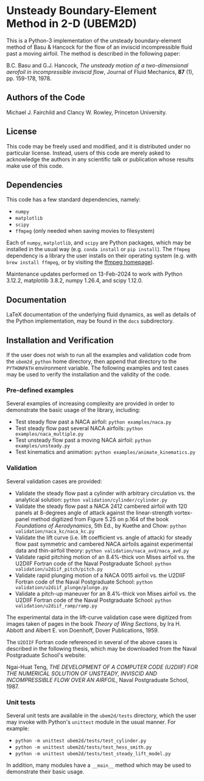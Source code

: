# Unsteady Boundary-Element Method in 2-D (UBEM2D)
This is a Python-3 implementation of the unsteady boundary-element method of Basu & Hancock for the flow of an inviscid incompressible fluid past a moving airfoil.  The method is described in the following paper:

B.C. Basu and G.J. Hancock, _The unsteady motion of a two-dimensional aerofoil in incompressible inviscid flow_, Journal of Fluid Mechanics, **87** (1), pp. 159-178, 1978.

## Authors of the Code
Michael J. Fairchild and Clancy W. Rowley, Princeton University.

## License
This code may be freely used and modified, and it is distributed under no particular license.  Instead, users of this code are merely asked to acknowledge the authors in any scientific talk or publication whose results make use of this code.

## Dependencies
This code has a few standard dependencies, namely: 

* `numpy`
* `matplotlib`
* `scipy`
* `ffmpeg` (only needed when saving movies to filesystem)

Each of `numpy`, `matplotlib`, and `scipy` are Python packages, which may be installed in the usual way (e.g. `conda install` or `pip install`).  The `ffmpeg` dependency is a library the user installs on their operating system (e.g. with `brew install ffmpeg`, or by visiting the [ffmpeg homepage](http://ffmpeg.org/)).

Maintenance updates performed on 13-Feb-2024 to work with Python 3.12.2, matplotlib 3.8.2, numpy 1.26.4, and scipy 1.12.0.

## Documentation
LaTeX documentation of the underlying fluid dynamics, as well as details of the Python implementation, may be found in the `docs` subdirectory.

## Installation and Verification
If the user does not wish to run all the examples and validation code from the `ubem2d_python` home directory, then append that directory to the `PYTHONPATH` environment variable.  The following examples and test cases may be used to verify the installation and the validity of the code.

### Pre-defined examples
Several examples of increasing complexity are provided in order to demonstrate the basic usage of the library, including:

* Test steady flow past a NACA airfoil: `python examples/naca.py`
* Test steady flow past several NACA airfoils: `python examples/naca_multiple.py`
* Test unsteady flow past a moving NACA airfoil: `python examples/unsteady.py`
* Test kinematics and animation: `python examples/animate_kinematics.py`

### Validation
Several validation cases are provided:

* Validate the steady flow past a cylinder with arbitrary circulation vs. the analytical solution: `python validation/cylinder/cylinder.py`
* Validate the steady flow past a NACA 2412 cambered airfoil with 120 panels at 8-degrees angle of attack against the linear-strength vortex-panel method digitized from Figure 5.25 on p.164 of the book _Foundations of Aerodynamics_, 5th Ed., by Kuethe and Chow: `python validation/naca_kc/naca_kc.py`
* Validate the lift curve (i.e. lift coefficient vs. angle of attack) for steady flow past symmetric and cambered NACA airfoils against experimental data and thin-airfoil theory: `python validation/naca_avd/naca_avd.py`
* Validate rapid pitching motion of an 8.4%-thick von Mises airfoil vs. the U2DIIF Fortran code of the Naval Postgraduate School: `python validation/u2diif_pitch/pitch.py`
* Validate rapid plunging motion of a NACA 0015 airfoil vs. the U2DIIF Fortran code of the Naval Postgraduate School: `python validation/u2diif_plunge/plunge.py`
* Validate a pitch-up maneuver for an 8.4%-thick von Mises airfoil vs. the U2DIIF Fortran code of the Naval Postgraduate School: `python validation/u2diif_ramp/ramp.py`

The experimental data in the lift-curve validation case were digitized from images taken of pages in the book _Theory of Wing Sections_, by Ira H. Abbott and Albert E. von Doenhoff, Dover Publications, 1959.

The `U2DIIF` Fortran code referenced in several of the above cases is described in the following thesis, which may be downloaded from the Naval Postgraduate School's website:

Ngai-Huat Teng, _THE DEVELOPMENT OF A COMPUTER CODE (U2DIIF) FOR THE NUMERICAL SOLUTION OF UNSTEADY, INVISCID AND INCOMPRESSIBLE FLOW OVER AN AIRFOIL_, Naval Postgraduate School, 1987.

### Unit tests
Several unit tests are available in the `ubem2d/tests` directory, which the user may invoke with Python's `unittest` module in the usual manner.  For example:

* `python -m unittest ubem2d/tests/test_cylinder.py`
* `python -m unittest ubem2d/tests/test_hess_smith.py`
* `python -m unittest ubem2d/tests/test_steady_lift_model.py`

In addition, many modules have a `__main__` method which may be used to demonstrate their basic usage.
